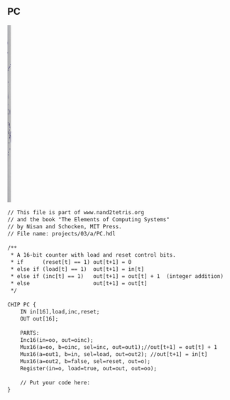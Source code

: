 ## PC
<img src="../零件/03/PC.jpg" width="8                                                          00" height="400"  align=center /> 

```
// This file is part of www.nand2tetris.org
// and the book "The Elements of Computing Systems"
// by Nisan and Schocken, MIT Press.
// File name: projects/03/a/PC.hdl

/**
 * A 16-bit counter with load and reset control bits.
 * if      (reset[t] == 1) out[t+1] = 0
 * else if (load[t] == 1)  out[t+1] = in[t]
 * else if (inc[t] == 1)   out[t+1] = out[t] + 1  (integer addition)
 * else                    out[t+1] = out[t]
 */

CHIP PC {
    IN in[16],load,inc,reset;
    OUT out[16];

    PARTS:
    Inc16(in=oo, out=oinc);
    Mux16(a=oo, b=oinc, sel=inc, out=out1);//out[t+1] = out[t] + 1
    Mux16(a=out1, b=in, sel=load, out=out2); //out[t+1] = in[t]
    Mux16(a=out2, b=false, sel=reset, out=o);
    Register(in=o, load=true, out=out, out=oo);

    // Put your code here:
}

```
